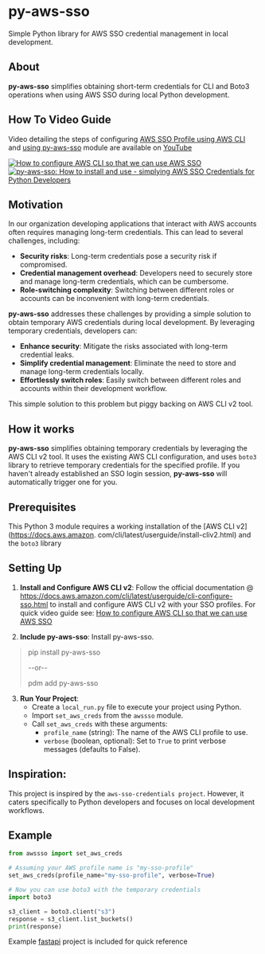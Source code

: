 # py-aws-sso

Simple Python library for AWS SSO credential management in local development.

## About
**py-aws-sso** simplifies obtaining short-term credentials for CLI and Boto3 operations when using AWS SSO during local Python development. 

## How To Video Guide

Video detailing the steps of configuring [AWS SSO Profile using AWS CLI](https://youtu.be/8NjffR4-ils) and [using 
py-aws-sso](https://youtu.be/qGH9_6khlqU) module are available on [YouTube](https://www.youtube.com/playlist?list=PLJ6FD2Mwj09jIdLXA6ptN-KG319Hq93GK)

[![How to configure AWS CLI so that we can use AWS SSO](https://img.youtube.com/vi/8NjffR4-ils/0.jpg)](https://youtu.be/8NjffR4-ils "How to configure AWS CLI so that we can use AWS SSO.")
[![py-aws-sso: How to install and use - simplying AWS SSO Credentials for Python Developers](https://img.youtube.com/vi/qGH9_6khlqU/0.jpg)](https://youtu.be/qGH9_6khlqU "py-aws-sso: How to install and use - simplying AWS SSO Credentials for Python Developers")


## Motivation

In our organization developing applications that interact with AWS accounts often requires managing long-term 
credentials. This can lead to several challenges, including:

- **Security risks**: Long-term credentials pose a security risk if compromised.
- **Credential management overhead**: Developers need to securely store and manage long-term credentials, which can be 
  cumbersome.
- **Role-switching complexity**: Switching between different roles or accounts can be inconvenient with long-term 
  credentials.

**py-aws-sso** addresses these challenges by providing a simple solution to obtain temporary AWS credentials during 
local development. By leveraging temporary credentials, developers can:

- **Enhance security**: Mitigate the risks associated with long-term credential leaks.
- **Simplify credential management**: Eliminate the need to store and manage long-term credentials locally.
- **Effortlessly switch roles**: Easily switch between different roles and accounts within their development workflow.

This  simple solution to this problem but piggy backing on AWS CLI v2 tool.

## How it works

**py-aws-sso** simplifies obtaining temporary credentials by leveraging the AWS CLI v2 tool. It uses the existing 
AWS CLI configuration, and uses `boto3` library to retrieve temporary credentials for the specified profile. If you 
haven't already established an SSO login session, **py-aws-sso** will automatically trigger one for you.

## Prerequisites

This Python 3 module requires a working installation of the [AWS CLI v2](https://docs.aws.amazon.
com/cli/latest/userguide/install-cliv2.html) and the `boto3` library

## Setting Up

1. **Install and Configure AWS CLI v2**: Follow the official documentation @ https://docs.aws.amazon.com/cli/latest/userguide/cli-configure-sso.html 
   to install and configure AWS CLI v2 with your SSO profiles. For quick video guide see: [How to configure AWS CLI so that we can use AWS SSO](https://youtu.be/8NjffR4-ils)

2. **Include py-aws-sso**: Install py-aws-sso.
> pip install py-aws-sso
>
> --or--
> 
> pdm add py-aws-sso   

3. **Run Your Project**:
   - Create a `local_run.py` file to execute your project using Python. 
   - Import `set_aws_creds` from the `awssso` module. 
   - Call `set_aws_creds` with these arguments:
     - `profile_name` (string): The name of the AWS CLI profile to use. 
     - `verbose` (boolean, optional): Set to `True` to print verbose messages (defaults to False).

## Inspiration:

This project is inspired by the `aws-sso-credentials project`. However, it caters specifically to Python developers 
and focuses on local development workflows.


## Example

```python
from awssso import set_aws_creds

# Assuming your AWS profile name is "my-sso-profile"
set_aws_creds(profile_name="my-sso-profile", verbose=True)

# Now you can use boto3 with the temporary credentials
import boto3

s3_client = boto3.client("s3")
response = s3_client.list_buckets()
print(response)

```

Example [fastapi](https://fastapi.tiangolo.com/) project is included for quick reference


